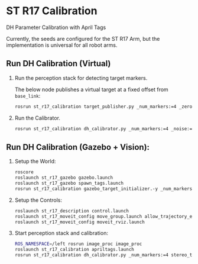 # ST R17 Calibration

DH Parameter Calibration with April Tags

Currently, the seeds are configured for the ST R17 Arm, but the implementation is universal for all robot arms.

## Run DH Calibration (Virtual)

1. Run the perception stack for detecting target markers.

    The below node publishes a virtual target at a fixed offset from `base_link`:
    
    ```bash
    rosrun st_r17_calibration target_publisher.py _num_markers:=4 _zero:=false _rate:=100
    ```

2. Run the Calibrator.
    ```bash
    rosrun st_r17_calibration dh_calibrator.py _num_markers:=4 _noise:=False
    ```

## Run DH Calibration (Gazebo + Vision):

1. Setup the World:

    ```bash
    roscore
    roslaunch st_r17_gazebo gazebo.launch
    roslaunch st_r17_gazebo spawn_tags.launch
    rosrun st_r17_calibration gazebo_target_initializer.-y _num_markers:=4 tag_size:=0.5
    ```

2. Setup the Controls:

    ```bash
    roslaunch st_r17_description control.launch
    roslaunch st_r17_moveit_config move_group.launch allow_trajectory_execution:=true fake_execution:=false info:=true debug:=false
    roslaunch st_r17_moveit_config moveit_rviz.launch
    ```

3. Start perception stack and calibration:

    ```bash
    ROS_NAMESPACE=/left rosrun image_proc image_proc
    roslaunch st_r17_calibration apriltags.launch
    rosrun st_r17_calibration dh_calibrator.py _num_markers:=4 stereo_to_target:=/tag_detections
    ```
